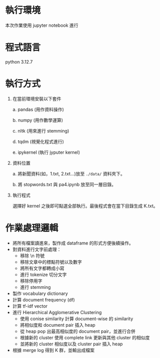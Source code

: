 # 執行環境

本次作業使用 jupyter notebook 進行

# 程式語言

python 3.12.7

# 執行方式

1. 在當前環境安裝以下套件
    
    a. pandas (用作資料操作)

    b. numpy  (用作數學運算)

    c. nltk (用來進行 stemming)

    d. tqdm (視覺化程式進行)

    e. ipykernel (執行 jyputer kernel)

2. 資料位置
    
    a. 將新聞資料(如，1.txt, 2.txt...)放至 ```./data/``` 資料夾下。

    b. 將 stopwords.txt 與 pa4.ipynb 放至同一層目錄。

3. 執行程式

    選擇好 kernel 之後即可點選全部執行。最後程式會在當下目錄生成 K.txt。

# 作業處理邏輯

- 將所有檔案讀進來，製作成 dataframe 的形式方便後續操作。
- 對資料進行文字前處理：
    - 移除 \n 符號
    - 移除文章中的標點符號以及數字
    - 將所有文字都轉成小寫
    - 進行 tokenize 切分文字
    - 移除停用字
    - 進行 stemming
- 製作 vocabulary dictionary
- 計算 document frequency (df)
- 計算 tf-idf vector
- 進行 Hierarchical Agglomerative Clustering
    - 使用 conise similarity 計算 document-wise 的 similarity
    - 將相似度和 document pair 插入 heap
    - 從 heap pop 出最高相似度的 document pair，並進行合併
    - 根據新的 cluster 使用 complete link 更新與其他 cluster 的相似度
    - 並將新的 cluster 相似度以及 cluster pair 插入 heap
- 根據 merge log 得到 K 群，並輸出成檔案